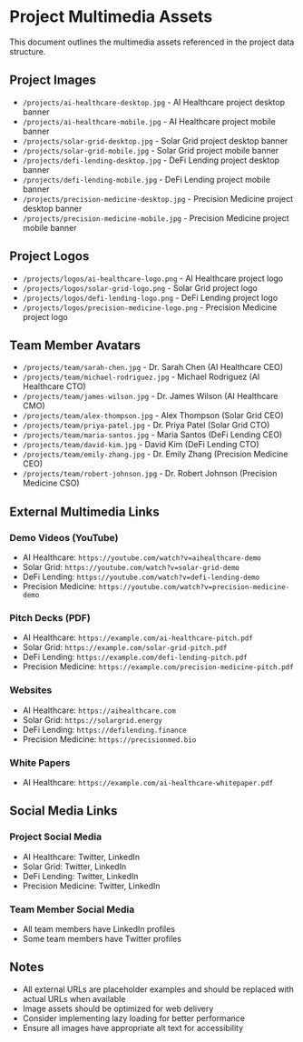 # Project Multimedia Assets

This document outlines the multimedia assets referenced in the project data structure.

## Project Images
- `/projects/ai-healthcare-desktop.jpg` - AI Healthcare project desktop banner
- `/projects/ai-healthcare-mobile.jpg` - AI Healthcare project mobile banner
- `/projects/solar-grid-desktop.jpg` - Solar Grid project desktop banner
- `/projects/solar-grid-mobile.jpg` - Solar Grid project mobile banner
- `/projects/defi-lending-desktop.jpg` - DeFi Lending project desktop banner
- `/projects/defi-lending-mobile.jpg` - DeFi Lending project mobile banner
- `/projects/precision-medicine-desktop.jpg` - Precision Medicine project desktop banner
- `/projects/precision-medicine-mobile.jpg` - Precision Medicine project mobile banner

## Project Logos
- `/projects/logos/ai-healthcare-logo.png` - AI Healthcare project logo
- `/projects/logos/solar-grid-logo.png` - Solar Grid project logo
- `/projects/logos/defi-lending-logo.png` - DeFi Lending project logo
- `/projects/logos/precision-medicine-logo.png` - Precision Medicine project logo

## Team Member Avatars
- `/projects/team/sarah-chen.jpg` - Dr. Sarah Chen (AI Healthcare CEO)
- `/projects/team/michael-rodriguez.jpg` - Michael Rodriguez (AI Healthcare CTO)
- `/projects/team/james-wilson.jpg` - Dr. James Wilson (AI Healthcare CMO)
- `/projects/team/alex-thompson.jpg` - Alex Thompson (Solar Grid CEO)
- `/projects/team/priya-patel.jpg` - Dr. Priya Patel (Solar Grid CTO)
- `/projects/team/maria-santos.jpg` - Maria Santos (DeFi Lending CEO)
- `/projects/team/david-kim.jpg` - David Kim (DeFi Lending CTO)
- `/projects/team/emily-zhang.jpg` - Dr. Emily Zhang (Precision Medicine CEO)
- `/projects/team/robert-johnson.jpg` - Dr. Robert Johnson (Precision Medicine CSO)

## External Multimedia Links

### Demo Videos (YouTube)
- AI Healthcare: `https://youtube.com/watch?v=aihealthcare-demo`
- Solar Grid: `https://youtube.com/watch?v=solar-grid-demo`
- DeFi Lending: `https://youtube.com/watch?v=defi-lending-demo`
- Precision Medicine: `https://youtube.com/watch?v=precision-medicine-demo`

### Pitch Decks (PDF)
- AI Healthcare: `https://example.com/ai-healthcare-pitch.pdf`
- Solar Grid: `https://example.com/solar-grid-pitch.pdf`
- DeFi Lending: `https://example.com/defi-lending-pitch.pdf`
- Precision Medicine: `https://example.com/precision-medicine-pitch.pdf`

### Websites
- AI Healthcare: `https://aihealthcare.com`
- Solar Grid: `https://solargrid.energy`
- DeFi Lending: `https://defilending.finance`
- Precision Medicine: `https://precisionmed.bio`

### White Papers
- AI Healthcare: `https://example.com/ai-healthcare-whitepaper.pdf`

## Social Media Links

### Project Social Media
- AI Healthcare: Twitter, LinkedIn
- Solar Grid: Twitter, LinkedIn
- DeFi Lending: Twitter, LinkedIn
- Precision Medicine: Twitter, LinkedIn

### Team Member Social Media
- All team members have LinkedIn profiles
- Some team members have Twitter profiles

## Notes
- All external URLs are placeholder examples and should be replaced with actual URLs when available
- Image assets should be optimized for web delivery
- Consider implementing lazy loading for better performance
- Ensure all images have appropriate alt text for accessibility